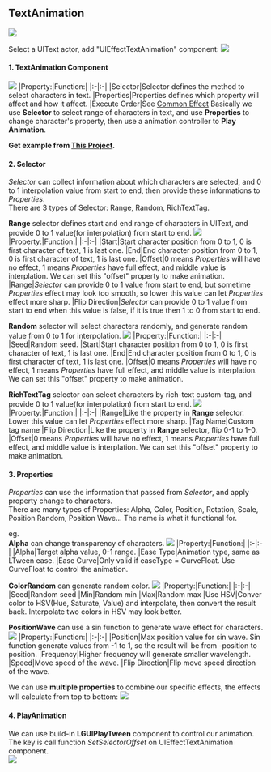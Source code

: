 ## TextAnimation
![](TextAnimation.gif)

Select a UIText actor, add "UIEffectTextAnimation" component:
![](1.png)

#### 1. TextAnimation Component
![](2.png)
|Property:|Function:|
|:-|:-|
|Selector|Selector defines the method to select characters in text.
|Properties|Properties defines which property will affect and how it affect.
|Execute Order|See [Common Effect](../CommonEffect/index.md)
Basically we use **Selector** to select range of characters in text, and use **Properties** to change character's property, then use a animation controller to **Play Animation**.  

**Get example from [This Project](https://github.com/liufei2008/LGUI_Tutorial).**
  
#### 2. Selector
*Selector* can collect information about which characters are selected, and 0 to 1 interpolation value from start to end, then provide these informations to *Properties*.  
There are 3 types of Selector: Range, Random, RichTextTag.  

**Range** selector defines start and end range of characters in UIText, and provide 0 to 1 value(for interpolation) from start to end.
![](3.png)
|Property:|Function:|
|:-|:-|
|Start|Start character position from 0 to 1, 0 is first character of text, 1 is last one.
|End|End character position from 0 to 1, 0 is first character of text, 1 is last one.
|Offset|0 means *Properties* will have no effect, 1 means *Properties* have full effect, and middle value is interplation. We can set this "offset" property to make animation.
|Range|*Selector* can provide 0 to 1 value from start to end, but sometime *Properties* effect may look too smooth, so lower this value can let *Properties* effect more sharp.
|Flip Direction|*Selector* can provide 0 to 1 value from start to end when this value is false, if it is true then 1 to 0 from start to end.  

**Random** selector will select characters randomly, and generate random value from 0 to 1 for interpolation.
![](4.png)
|Property:|Function:|
|:-|:-|
|Seed|Random seed.
|Start|Start character position from 0 to 1, 0 is first character of text, 1 is last one.
|End|End character position from 0 to 1, 0 is first character of text, 1 is last one.
|Offset|0 means *Properties* will have no effect, 1 means *Properties* have full effect, and middle value is interplation. We can set this "offset" property to make animation.
  
**RichTextTag** selector can select characters by rich-text custom-tag, and provide 0 to 1 value(for interpolation) from start to end.
![](5.png)
|Property:|Function:|
|:-|:-|
|Range|Like the property in **Range** selector. Lower this value can let *Properties* effect more sharp.
|Tag Name|Custom tag name
|Flip Direction|Like the property in **Range** selector, flip 0-1 to 1-0.
|Offset|0 means *Properties* will have no effect, 1 means *Properties* have full effect, and middle value is interplation. We can set this "offset" property to make animation.
  
#### 3. Properties
*Properties* can use the information that passed from *Selector*, and apply property change to characters.  
There are many types of Properties: Alpha, Color, Position, Rotation, Scale, Position Random, Position Wave... The name is what it functional for.  
  
eg.  
**Alpha** can change transparency of characters.
![](6.png)
|Property:|Function:|
|:-|:-|
|Alpha|Target alpha value, 0-1 range.
|Ease Type|Animation type, same as LTween ease.
|Ease Curve|Only valid if easeType = CurveFloat. Use CurveFloat to control the animation.

**ColorRandom** can generate random color.
![](7.png)
|Property:|Function:|
|:-|:-|
|Seed|Random seed
|Min|Random min
|Max|Random max
|Use HSV|Conver color to HSV(Hue, Saturate, Value) and interpolate, then convert the result back. Interpolate two colors in HSV may look better.

**PositionWave** can use a sin function to generate wave effect for characters.
![](8.png)
|Property:|Function:|
|:-|:-|
|Position|Max position value for sin wave. Sin function generate values from -1 to 1, so the result will be from -position to position.
|Frequency|Higher frequency will generate smaller wavelength.
|Speed|Move speed of the wave.
|Flip Direction|Flip move speed direction of the wave.

We can use **multiple properties** to combine our specific effects, the effects will calculate from top to bottom:
![](9.png)


#### 4. PlayAnimation
We can use build-in **LGUIPlayTween** component to control our animation. The key is call function *SetSelectorOffset* on UIEffectTextAnimation component.  
![](10.png)
